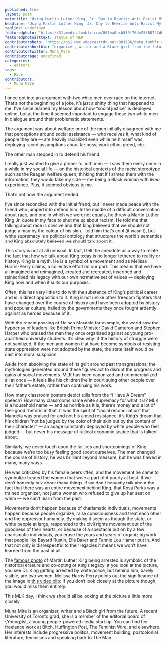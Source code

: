 ```yaml
---
published: true
layout: post
maintitle: "Using Martin Luther King, Jr. Day to Rewrite Anti-Racist Mythology - {Young}ist"
headline: "Using Martin Luther King, Jr. Day to Rewrite Anti-Racist Mythology"
tagline: undefined
featuredphoto: "https://31.media.tumblr.com/061ea0ecb589f76de25360743d07a5f2/tumblr_inline_mzs8fgHq2a1rkj9dw.jpg"
featuredphotoalttext: statue of MLK
contributorphoto: "https://gs1.wac.edgecastcdn.net/8019B6/data.tumblr.com/8cc8684d2bb3755277e5eacb94fc6d45/tumblr_inline_mmx4nrdROH1rkj9dw.jpg"
contributorshortbio: "organizer, writer and a Black girl from the future"
contributortwitter: Muna_Mire
contributorage: undefined
categories: 
  - editors
tags: 
  - Race
contributors: 
  - Muna Mire
---
```


I once got into an argument with two white men over race on the internet. That’s not the beginning of a joke, it’s just a shitty thing that happened to me. I’ve since learned my lesson about how “social justice” is deployed online, but at the time it seemed important to engage these two white men in dialogue around their problematic statements.

The argument was about welfare: one of the men initially disagreed with me that perceptions around social assistance — who receives it, what kind of people they are — are heavily racialized even while he himself was deploying raced assumptions about laziness, work ethic, greed, etc.

The other man stepped in to defend his friend.

I really just wanted to give a primer to both men — I saw them every once in a while in my social life — on the historical contexts of the racist stereotype such as the Reagan welfare queen, thinking that if I armed them with the information, they would take my side — me being a Black woman with lived experience. Plus, it seemed obvious to me.

That’s not how the argument ended.

I’ve since reconciled with the initial friend, but I never made peace with the friend who jumped into defend him. In the middle of a difficult conversation about race, and one in which we were not equals, he threw a Martin Luther King Jr. quote in my face to shut me up about racism. He told me that talking about race is divisive and that King believed that we should not judge a man by the colour of his skin. I told him that’s cool (it wasn’t), but white supremacy is a political ontology that structures the world’s semantics and [King absolutely believed we should talk about it](http://beybad.tumblr.com/post/15775428964/the-mlk-thats-never-quoted).

This story is not at all unusual. In fact, I tell the anecdote as a way to relate the fact that how we talk about King today is no longer tethered to reality or history. King is a myth. He is a symbol of a movement and as Melissa Harris-Perry claims, a collective effort on our part. This means that we have all imagined and reimagined, created and recreated, inscribed and reinscribed his legacy with our own normative set of values — deploying King how and when it suits our purposes.

Often, this has very little to do with the substance of King’s political career and is in direct opposition to it. King is not unlike other freedom fighters that have changed over the course of history and have been adopted by history and popular culture, hailed by the governments they once fought ardently against as heroes because of it.

With the recent passing of Nelson Mandela for example, the world saw the hypocrisy of leaders like British Prime Minister David Cameron and Stephen Harper who praised the man they once organized against as young pro-apartheid university students. It’s clear why: if the history of struggle were not sanitized, if the men and women that have become symbols of resisting state oppression were not adopted by the state, the state itself would be cast into moral suspicion.

Aside from absolving the state of its guilt around past transgressions, the mythologies generated around these figures act to disrupt the progress and gains of social movements. MLK has been canonized and commercialized all at once — it feels like his children live in court suing other people over their father’s estate, rather than continuing his work.

How many classroom posters depict stills from the “I Have A Dream” speech? How many classrooms name white supremacy for what it is? MLK is a household name — and as horrible as it is, there’s money and a lot of feel-good rhetoric in that. It was the spirit of “racial reconciliation” that Mandela was praised for and not his armed resistance, it’s King’s dream that his children “not be judged by the color of their skin but by the content of their character” — an adage constantly deployed by white people who feel judged — but never his message of radical economic justice that is talked about.

Similarly, we never touch upon the failures and shortcomings of King because we’re too busy feeling good about ourselves. The man changed the course of history, he was brilliant beyond measure, but he was flawed in many, many ways.

He was criticized by his female peers often, and the movement he came to symbolize treated the women that were a part of it poorly at best. If we don’t honestly talk about these things, if we don’t honestly talk about the fact that there was an entire movement behind King, that Rosa Parks was a trained organizer, not just a woman who refused to give up her seat on whim — we can’t learn from the past.

Movements don’t happen because of charismatic individuals, movements happen because people organize, raise consciousness and treat each other and the oppressor humanely. By making it seem as though the state, or white people at large, responded to the civil rights movement out of the goodness of their hearts, or because of a spectacle put on by a few charismatic individuals, you erase the years and years of organizing work that people like Bayard Rustin, Ella Baker and Fannie Lou Hamer put in. And that not only is disrespectful to their legacies it means we won’t have learned from the past at all.

The [famous photo](http://practicallyhistorical.net/2012/01/16/learn-about-martin-luther-king-jr/) of Martin Luther King being arrested is symbolic of the historical erasure and co-opting of King’s legacy. If you look at the picture, you see Dr. King getting arrested by white police, but behind him, barely visible, are two women. Melissa Harris-Perry points out the significance of the image in [this video clip](http://shine.forharriet.com/2014/01/watch-melissa-harris-perry-on-legacy-of.html): If you don’t look closely at the picture though, you would miss them entirely.

This MLK day, I think we should all be looking at the picture a little more closely.

Muna Mire is an organizer, writer and a Black girl from the future. A recent University of Toronto grad, she is a member of the editorial board of {Young}ist, a young people-powered media start up. You can find her freelance work at Bitch, Huffington Post, The Feminist Wire, and elsewhere. Her interests include progressive politics, movement building, postcolonial literature, feminisms and speaking back to The Man.
